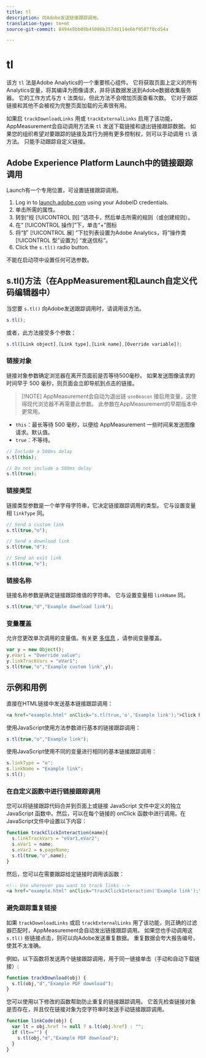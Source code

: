 ```yaml
---
title: tl
description: 向Adobe发送链接跟踪调用。
translation-type: tm+mt
source-git-commit: 8494e8bb08b45006b357dd114e6bf9507f0cd54a

---
```



# tl

该方 `tl` 法是Adobe Analytics的一个重要核心组件。 它将获取页面上定义的所有Analytics变量，将其编译为图像请求，并将该数据发送到Adobe数据收集服务器。 它的工作方式与方 `t` 法类似，但此方法不会增加页面查看次数。 它对于跟踪链接和其他不会被视为完整页面加载的元素很有用。

如果启 `trackDownloadLinks` 用或 `trackExternalLinks` 启用了该功能，AppMeasurement会自动调用方法来 `tl` 发送下载链接和退出链接跟踪数据。 如果您的组织希望对要跟踪的链接及其行为拥有更多控制权，则可以手动调用 `tl` 该方法。 只能手动跟踪自定义链接。

## Adobe Experience Platform Launch中的链接跟踪调用

Launch有一个专用位置，可设置链接跟踪调用。

1. Log in to [launch.adobe.com](https://launch.adobe.com) using your AdobeID credentials.
1. 单击所需的属性。
1. 转到“规 [!UICONTROL 则] ”选项卡，然后单击所需的规则（或创建规则）。
1. 在“ [!UICONTROL 操作]”下，单击“+”图标
1. 将“扩 [!UICONTROL 展] ”下拉列表设置为Adobe Analytics，将“操作类 [!UICONTROL 型”设置为] “发送信标”。
1. Click the `s.tl()` radio button.

不能在启动项中设置任何可选参数。

## s.tl()方法（在AppMeasurement和Launch自定义代码编辑器中）

当您要 `s.tl()` 向Adobe发送跟踪调用时，请调用该方法。

```js
s.tl();
```

或者，此方法接受多个参数：

```js
s.tl([Link object],[Link type],[Link name],[Override variable]);
```

### 链接对象

链接对象参数确定浏览器在离开页面前是否等待500毫秒。 如果发送图像请求的时间早于 500 毫秒，则页面会立即导航到点击的链接。

> [!NOTE] AppMeasurement会自动为退出链 `useBeacon` 接启用变量，这使得现代浏览器不再需要此参数。 此参数在AppMeasurement的早期版本中更常用。

* `this`：最长等待 500 毫秒，以便给 AppMeasurement 一些时间来发送图像请求。默认值。
* `true`：不等待。

```JavaScript
// Include a 500ms delay
s.tl(this);

// Do not include a 500ms delay
s.tl(true);
```

### 链接类型

链接类型参数是一个单字母字符串，它决定链接跟踪调用的类型。 它与设置变量相 `linkType` 同。

```js
// Send a custom link
s.tl(true,"o");

// Send a download link
s.tl(true,"d");

// Send an exit link
s.tl(true,"e");
```

### 链接名称

链接名称参数是确定链接跟踪维值的字符串。 它与设置变量相 `linkName` 同。

```js
s.tl(true,"d","Example download link");
```

### 变量覆盖

允许您更改单次调用的变量值。有关更 [多信息](../../js/overrides.md) ，请参阅变量覆盖。

```js
var y = new Object();
y.eVar1 = "Override value";
y.linkTrackVars = "eVar1";
s.tl(true,"o","Example custom link",y);
```

## 示例和用例

直接在HTML链接中发送基本链接跟踪调用：

```HTML
<a href="example.html" onClick="s.tl(true,'o','Example link');">Click here</a>
```

使用JavaScript使用方法参数进行基本的链接跟踪调用：

```JavaScript
s.tl(true,"o","Example link");
```

使用JavaScript使用不同的变量进行相同的基本链接跟踪调用：

```js
s.linkType = "o";
s.linkName = "Example link";
s.tl();
```

### 在自定义函数中进行链接跟踪调用

您可以将链接跟踪代码合并到页面上或链接 JavaScript 文件中定义的独立 JavaScript 函数中。然后，可以在每个链接的 onClick 函数中进行调用。在JavaScript文件中设置以下内容：

```JavaScript
function trackClickInteraction(name){
  s.linkTrackVars = "eVar1,eVar2";
  s.eVar1 = name;
  s.eVar2 = s.pageName;
  s.tl(true,"o",name);
}
```

然后，您可以在需要跟踪给定链接时调用该函数：

```HTML
<!-- Use wherever you want to track links -->
<a href="example.html" onClick="trackClickInteraction('Example link');">Click here</a>
```

### 避免跟踪重复链接

如果 `trackDownloadLinks` 或启 `trackExternalLinks` 用了该功能，则正确的过滤器匹配时，AppMeasurement会自动发出链接跟踪调用。 如果您也手动调用这 `s.tl()` 些链接点击，则可以向Adobe发送重复数据。 重复数据会夸大报告编号，使其不太准确。

例如，以下函数将发送两个链接跟踪调用，用于同一链接单击（手动和自动下载链接）:

```JavaScript
function trackDownload(obj) {
  s.tl(obj,"d","Example PDF download");
}
```

您可以使用以下修改的函数帮助防止重复的链接跟踪调用。 它首先检查链接对象是否存在，并且仅在链接对象为空字符串时发送手动链接跟踪调用。

```JavaScript
function linkCode(obj) {
  var lt = obj.href != null ? s.lt(obj.href) : "";
  if (lt=="") {
    s.tl(obj,"d","Example PDF download");
  }
}
```
